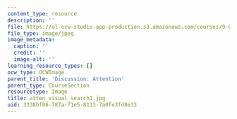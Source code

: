 ```yaml
---
content_type: resource
description: ''
file: https://ol-ocw-studio-app-production.s3.amazonaws.com/courses/9-00sc-introduction-to-psychology-fall-2011/3338bf06787a71e581137a0fe3fd8e33_atten_visual_search1.jpg
file_type: image/jpeg
image_metadata:
  caption: ''
  credit: ''
  image-alt: ''
learning_resource_types: []
ocw_type: OCWImage
parent_title: 'Discussion: Attention'
parent_type: CourseSection
resourcetype: Image
title: atten_visual_search1.jpg
uid: 3338bf06-787a-71e5-8113-7a0fe3fd8e33
---
```

